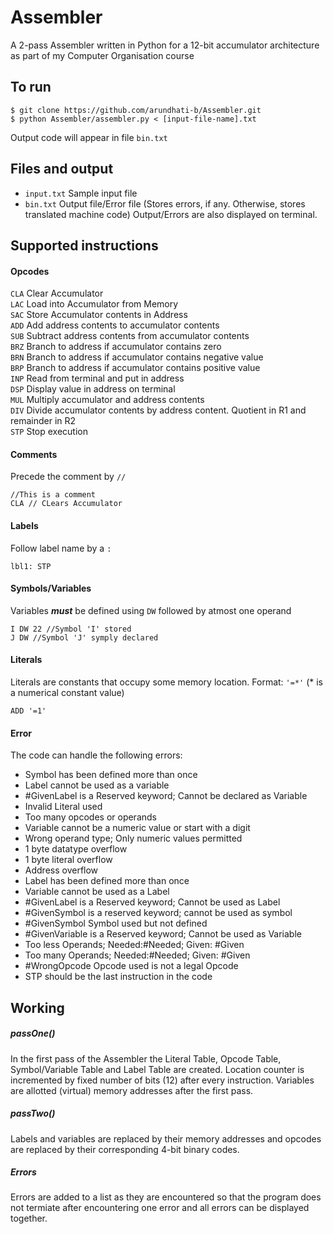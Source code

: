 # Assembler
A 2-pass Assembler written in Python for a 12-bit accumulator architecture as part of my Computer Organisation course

## To run
```
$ git clone https://github.com/arundhati-b/Assembler.git
$ python Assembler/assembler.py < [input-file-name].txt
```
Output code will appear in file `bin.txt`

## Files and output
  * `input.txt` Sample input file
  * `bin.txt` Output file/Error file (Stores errors, if any. Otherwise, stores translated machine code)
  Output/Errors are also displayed on terminal.

## Supported instructions

#### Opcodes
`CLA` Clear Accumulator  
`LAC` Load into Accumulator from Memory  
`SAC` Store Accumulator contents in Address  
`ADD` Add address contents to accumulator contents  
`SUB` Subtract address contents from accumulator contents  
`BRZ` Branch to address if accumulator contains zero  
`BRN` Branch to address if accumulator contains negative value  
`BRP` Branch to address if accumulator contains positive value  
`INP` Read from terminal and put in address  
`DSP` Display value in address on terminal  
`MUL` Multiply accumulator and address contents  
`DIV` Divide accumulator contents by address content. Quotient in R1 and remainder in R2  
`STP` Stop execution  

#### Comments
Precede the comment by `//`
```
//This is a comment
CLA // CLears Accumulator
```

#### Labels
Follow label name by a `:`
```
lbl1: STP
```

#### Symbols/Variables
Variables ***must*** be defined using `DW` followed by atmost one operand
```
I DW 22 //Symbol 'I' stored
J DW //Symbol 'J' symply declared
```

#### Literals
Literals are constants that occupy some memory location. Format: `'=*'` (* is a numerical constant value)
```
ADD '=1'
```
#### Error
The code can handle the following errors:  

  * Symbol has been defined more than once  
  * Label cannot be used as a variable  
  * #GivenLabel is a Reserved keyword; Cannot be declared as Variable  
  * Invalid Literal used  
  * Too many opcodes or operands  
  * Variable cannot be a numeric value or start with a digit  
  * Wrong operand type; Only numeric values permitted  
  * 1 byte datatype overflow  
  * 1 byte literal overflow  
  * Address overflow  
  * Label has been defined more than once  
  * Variable cannot be used as a Label  
  * #GivenLabel is a Reserved keyword; Cannot be used as Label  
  * #GivenSymbol is a reserved keyword; cannot be used as symbol  
  * #GivenSymbol Symbol used but not defined  
  * #GivenVariable is a Reserved keyword; Cannot be used as Variable  
  * Too less Operands; Needed:#Needed; Given: #Given  
  * Too many Operands; Needed:#Needed; Given: #Given  
  * #WrongOpcode Opcode used is not a legal Opcode  
  * STP should be the last instruction in the code

## Working

##### passOne()
  In the first pass of the Assembler the Literal Table, Opcode Table, Symbol/Variable Table and Label Table are created.
  Location counter is incremented by fixed number of bits (12) after every instruction.
  Variables are allotted (virtual) memory addresses after the first pass.

##### passTwo()
  Labels and variables are replaced by their memory addresses and opcodes are replaced by their corresponding 4-bit binary codes.

##### Errors
  Errors are added to a list as they are encountered so that the program does not termiate after encountering one error and all errors can be displayed together.
